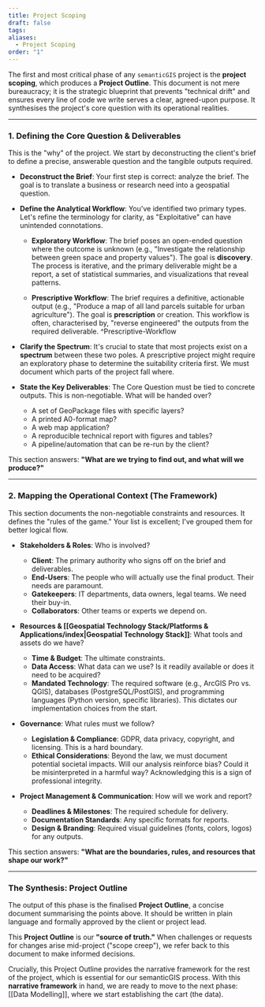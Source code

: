 ```yaml
---
title: Project Scoping
draft: false
tags:
aliases:
  - Project Scoping
order: "1"
---
```

The first and most critical phase of any `semanticGIS` project is the **project scoping**, which produces a **Project Outline**. This document is not mere bureaucracy; it is the strategic blueprint that prevents "technical drift" and ensures every line of code we write serves a clear, agreed-upon purpose. It synthesises the project's core question with its operational realities.

---
### 1. Defining the Core Question & Deliverables

This is the "why" of the project. We start by deconstructing the client's brief to define a precise, answerable question and the tangible outputs required.

- **Deconstruct the Brief**: Your first step is correct: analyze the brief. The goal is to translate a business or research need into a geospatial question.
    
- **Define the Analytical Workflow**: You've identified two primary types. Let's refine the terminology for clarity, as "Exploitative" can have unintended connotations.
    
    - **Exploratory Workflow**: The brief poses an open-ended question where the outcome is unknown (e.g., "Investigate the relationship between green space and property values"). The goal is **discovery**. The process is iterative, and the primary deliverable might be a report, a set of statistical summaries, and visualizations that reveal patterns.
        
    - **Prescriptive Workflow**: The brief requires a definitive, actionable output (e.g., "Produce a map of all land parcels suitable for urban agriculture"). The goal is **prescription** or creation. This workflow is often, characterised by, "reverse engineered" the outputs from the required deliverable. ^Prescriptive-Workflow
    
- **Clarify the Spectrum**: It's crucial to state that most projects exist on a **spectrum** between these two poles. A prescriptive project might require an exploratory phase to determine the suitability criteria first. We must document which parts of the project fall where.
    
- **State the Key Deliverables**: The Core Question must be tied to concrete outputs. This is non-negotiable. What will be handed over?
    - A set of GeoPackage files with specific layers?    
    - A printed A0-format map?  
    - A web map application?   
    - A reproducible technical report with figures and tables?   
    - A  pipeline/automation that can be re-run by the client?

This section answers: **"What are we trying to find out, and what will we produce?"**

---
### 2. Mapping the Operational Context (The Framework)

This section documents the non-negotiable constraints and resources. It defines the "rules of the game." Your list is excellent; I've grouped them for better logical flow.

- **Stakeholders & Roles**: Who is involved?
    
    - **Client**: The primary authority who signs off on the brief and deliverables.
    - **End-Users**: The people who will actually use the final product. Their needs are paramount.
    - **Gatekeepers**: IT departments, data owners, legal teams. We need their buy-in.
    - **Collaborators**: Other teams or experts we depend on.
        
- **Resources & [[Geospatial Technology Stack/Platforms & Applications/index|Geospatial Technology Stack]]**: What tools and assets do we have?
    - **Time & Budget**: The ultimate constraints.
    - **Data Access**: What data can we use? Is it readily available or does it need to be acquired?
    - **Mandated Technology**: The required software (e.g., ArcGIS Pro vs. QGIS), databases (PostgreSQL/PostGIS), and programming languages (Python version, specific libraries). This dictates our implementation choices from the start.
        
- **Governance**: What rules must we follow?
    - **Legislation & Compliance**: GDPR, data privacy, copyright, and licensing. This is a hard boundary.
    - **Ethical Considerations**: Beyond the law, we must document potential societal impacts. Will our analysis reinforce bias? Could it be misinterpreted in a harmful way? Acknowledging this is a sign of professional integrity.
        
- **Project Management & Communication**: How will we work and report?
    - **Deadlines & Milestones**: The required schedule for delivery.
    - **Documentation Standards**: Any specific formats for reports.
    - **Design & Branding**: Required visual guidelines (fonts, colors, logos) for any outputs.

This section answers: **"What are the boundaries, rules, and resources that shape our work?"**

---
### The Synthesis: **Project Outline**

The output of this phase is the finalised **Project Outline**, a concise document summarising the points above. It should be written in plain language and formally approved by the client or project lead.

This **Project Outline** is our **"source of truth."** When challenges or requests for changes arise mid-project ("scope creep"), we refer back to this document to make informed decisions.

Crucially, this Project Outline provides the narrative framework for the rest of the project, which is essential for our semanticGIS process. With this **narrative framework** in hand, we are ready to move to the next phase: [[Data Modelling]], where we start establishing the cart (the data).